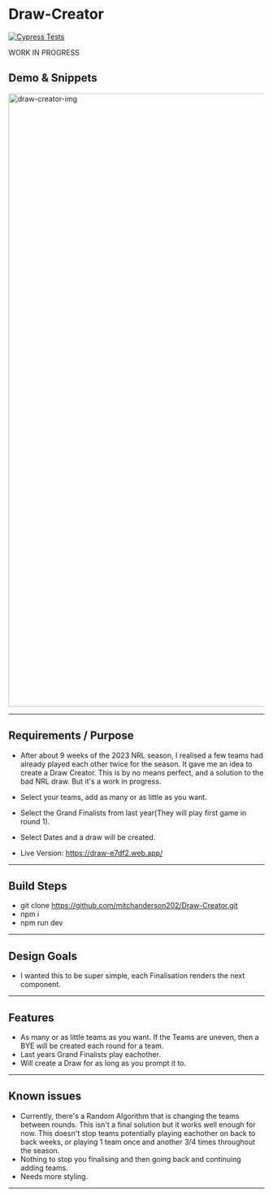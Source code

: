 # Draw-Creator

[![Cypress Tests](https://github.com/mitchanderson202/Draw-Creator/actions/workflows/main.yml/badge.svg)](https://github.com/mitchanderson202/Draw-Creator/actions/workflows/main.yml)

WORK IN PROGRESS

## Demo & Snippets

<img width="1206" alt="draw-creator-img" src="https://user-images.githubusercontent.com/78459081/234442540-f88b2426-5dca-4a34-a432-b8a2b6e5d0ee.png">

---

## Requirements / Purpose

- After about 9 weeks of the 2023 NRL season, I realised a few teams had already played each other twice for the season. It gave me an idea to create a Draw Creator. This is by no means perfect, and a solution to the bad NRL draw. But it's a work in progress.
- Select your teams, add as many or as little as you want.
- Select the Grand Finalists from last year(They will play first game in round 1).
- Select Dates and a draw will be created.

- Live Version: https://draw-e7df2.web.app/

---

## Build Steps

- git clone https://github.com/mitchanderson202/Draw-Creator.git
- npm i
- npm run dev

---

## Design Goals

- I wanted this to be super simple, each Finalisation renders the next component.

---

## Features

- As many or as little teams as you want. If the Teams are uneven, then a BYE will be created each round for a team.
- Last years Grand Finalists play eachother.
- Will create a Draw for as long as you prompt it to.

---

## Known issues

- Currently, there's a Random Algorithm that is changing the teams between rounds. This isn't a final solution but it works well enough for now. This doesn't stop teams potentially playing eachother on back to back weeks, or playing 1 team once and another 3/4 times throughout the season.
- Nothing to stop you finalising and then going back and continuing adding teams.
- Needs more styling.

---
